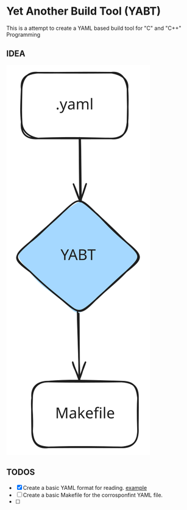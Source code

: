 # Yet Another Build Tool (YABT)

This is a attempt to create a YAML based build tool for "C" and "C++" Programming

## IDEA

![idea](images/idea.excalidraw.svg)

## TODOS
 - [X] Create a basic YAML format for reading. [example](examples/yabt.yaml)
 - [ ] Create a basic Makefile for the corrosponfint YAML file.
 - [ ] 
